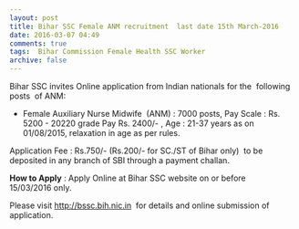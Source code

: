 ```yaml
---
layout: post
title: Bihar SSC Female ANM recruitment  last date 15th March-2016   
date: 2016-03-07 04:49
comments: true
tags:  Bihar Commission Female Health SSC Worker 
archive: false
---
```

Bihar SSC invites Online application from Indian nationals for the  following  posts  of ANM:

- Female Auxiliary Nurse Midwife  (ANM) : 7000 posts, Pay Scale : Rs. 5200 - 20220 grade Pay Rs. 2400/- , Age : 21-37 years as on 01/08/2015, relaxation in age as per rules.  

Application Fee : Rs.750/- (Rs.200/- for SC./ST of Bihar only)  to be deposited in any branch of SBI through a payment challan.  

**How to Apply** : Apply Online at Bihar SSC website on or before 15/03/2016 only.

Please visit <http://bssc.bih.nic.in>  for details and online submission of application.



